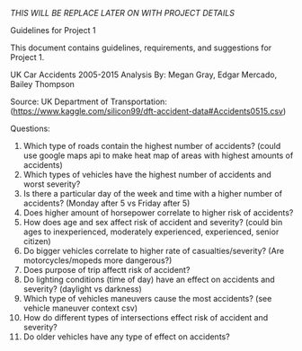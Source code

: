 *THIS WILL BE REPLACE LATER ON WITH PROJECT DETAILS*

Guidelines for Project 1

This document contains guidelines, requirements, and suggestions for Project 1.


UK Car Accidents 2005-2015 Analysis
By: Megan Gray, Edgar Mercado, Bailey Thompson 


Source: UK Department of Transportation:
(https://www.kaggle.com/silicon99/dft-accident-data#Accidents0515.csv)

Questions: 

1. Which type of roads contain the highest number of accidents? 
    (could use google maps api to make heat map of areas with highest amounts of accidents)
2. Which types of vehicles have the highest number of accidents and worst severity? 
3. Is there a particular day of the week and time with a higher number of accidents? 
    (Monday after 5 vs Friday after 5)
4. Does higher amount of horsepower correlate to higher risk of accidents? 
5. How does age and sex affect risk of accident and severity? 
    (could bin ages to inexperienced, moderately experienced, experienced, senior citizen)
6. Do bigger vehicles correlate to higher rate of casualties/severity? 
    (Are motorcycles/mopeds more dangerous?)
7. Does purpose of trip affectt risk of accident? 
8. Do lighting conditions (time of day) have an effect on accidents and severity? 
    (daylight vs darkness)
9. Which type of vehicles maneuvers cause the most accidents? 
    (see vehicle maneuver context csv)
10. How do different types of intersections effect risk of accident and severity? 
11. Do older vehicles have any type of effect on accidents? 



